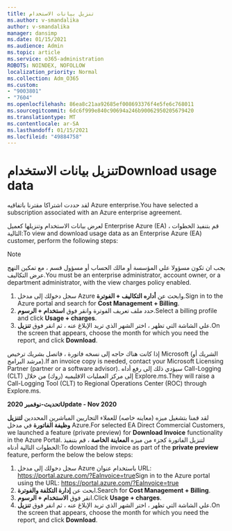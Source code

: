 ```yaml
---
title: تنزيل بيانات الاستخدام
ms.author: v-smandalika
author: v-smandalika
manager: dansimp
ms.date: 01/15/2021
ms.audience: Admin
ms.topic: article
ms.service: o365-administration
ROBOTS: NOINDEX, NOFOLLOW
localization_priority: Normal
ms.collection: Adm_O365
ms.custom:
- "9003801"
- "7604"
ms.openlocfilehash: 86ea8c21aa92685ef008693376f4e5fe6c768011
ms.sourcegitcommit: 6dc6f999e840c90694a246b90062950205679420
ms.translationtype: MT
ms.contentlocale: ar-SA
ms.lasthandoff: 01/15/2021
ms.locfileid: "49884758"
---
```

# <a name="download-usage-data"></a><span data-ttu-id="020b8-102">تنزيل بيانات الاستخدام</span><span class="sxs-lookup"><span data-stu-id="020b8-102">Download usage data</span></span>

<span data-ttu-id="020b8-103">لقد حددت اشتراكا مقترنا باتفاقيه Azure enterprise.</span><span class="sxs-lookup"><span data-stu-id="020b8-103">You have selected a subscription associated with an Azure enterprise agreement.</span></span>

<span data-ttu-id="020b8-104">لعرض بيانات الاستخدام وتنزيلها كعميل Enterprise Azure (EA) ، قم بتنفيذ الخطوات التالية:</span><span class="sxs-lookup"><span data-stu-id="020b8-104">To view and download usage data as an Enterprise Azure (EA) customer, perform the following steps:</span></span>

> [!NOTE]
> <span data-ttu-id="020b8-105">يجب ان تكون مسؤولا علي المؤسسة أو مالك الحساب أو مسؤول قسم ، مع تمكين النهج عرض التكاليف.</span><span class="sxs-lookup"><span data-stu-id="020b8-105">You must be an enterprise administrator, account owner, or a department administrator, with the view charges policy enabled.</span></span> 

1. <span data-ttu-id="020b8-106">سجل دخولك إلى مدخل Azure وابحث عن **أداره التكاليف + الفوترة**.</span><span class="sxs-lookup"><span data-stu-id="020b8-106">Sign in to the Azure portal and search for **Cost Management + Billing**.</span></span>
2. <span data-ttu-id="020b8-107">حدد ملف تعريف الفوترة وانقر فوق **استخدام + الرسوم**.</span><span class="sxs-lookup"><span data-stu-id="020b8-107">Select a billing profile and click **Usage + charges**.</span></span>
3. <span data-ttu-id="020b8-108">علي الشاشة التي تظهر ، اختر الشهر الذي تريد الإبلاغ عنه ، ثم انقر فوق **تنزيل**.</span><span class="sxs-lookup"><span data-stu-id="020b8-108">On the screen that appears, choose the month for which you need the report, and click **Download**.</span></span>

<span data-ttu-id="020b8-109">إذا كانت هناك حاجه إلى نسخه فاتورة ، فاتصل بشريك ترخيص Microsoft (الشريك أو مرشد البرامج).</span><span class="sxs-lookup"><span data-stu-id="020b8-109">If an invoice copy is needed, contact your Microsoft Licensing Partner (partner or a software advisor).</span></span> <span data-ttu-id="020b8-110">سيؤدي ذلك إلى رفع أداه Call-Logging (CLT) إلى مركز العمليات الاقليميه (روك) من خلال Explore.ms.</span><span class="sxs-lookup"><span data-stu-id="020b8-110">They will raise a Call-Logging Tool (CLT) to Regional Operations Center (ROC) through Explore.ms.</span></span>

<span data-ttu-id="020b8-111">**تحديث-نوفمبر 2020**</span><span class="sxs-lookup"><span data-stu-id="020b8-111">**Update - Nov 2020**</span></span>

<span data-ttu-id="020b8-112">لقد قمنا بتشغيل ميزه (معاينه خاصه) للعملاء التجاريين المباشرين المحددين **لتنزيل وظيفة الفاتورة** في مدخل Azure.</span><span class="sxs-lookup"><span data-stu-id="020b8-112">For selected EA Direct Commercial Customers, we launched a feature (private preview) for **Download Invoice** functionality in the Azure Portal.</span></span> <span data-ttu-id="020b8-113">لتنزيل الفاتورة كجزء من ميزه **المعاينة الخاصة** ، قم بتنفيذ الخطوات التالية أدناه:</span><span class="sxs-lookup"><span data-stu-id="020b8-113">To download the invoice as part of the **private preview** feature, perform the below the below steps:</span></span>

1. <span data-ttu-id="020b8-114">سجل دخولك إلى مدخل Azure باستخدام عنوان URL: https://portal.azure.com/?EaInvoice=true</span><span class="sxs-lookup"><span data-stu-id="020b8-114">Sign in to the Azure portal using the URL: https://portal.azure.com/?EaInvoice=true</span></span> 
2. <span data-ttu-id="020b8-115">ابحث عن **إدارة التكلفة والفوترة**.</span><span class="sxs-lookup"><span data-stu-id="020b8-115">Search for **Cost Management + Billing**.</span></span> 
3. <span data-ttu-id="020b8-116">انقر فوق **الاستخدام + الرسوم**.</span><span class="sxs-lookup"><span data-stu-id="020b8-116">Click **Usage + charges**.</span></span> 
4. <span data-ttu-id="020b8-117">علي الشاشة التي تظهر ، اختر الشهر الذي تريد الإبلاغ عنه ، ثم انقر فوق **تنزيل**.</span><span class="sxs-lookup"><span data-stu-id="020b8-117">On the screen that appears, choose the month for which you need the report, and click **Download**.</span></span>